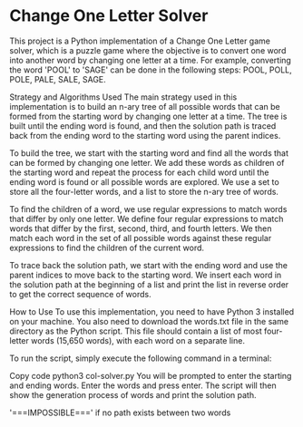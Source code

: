 # Change One Letter Solver
This project is a Python implementation of a Change One Letter game solver, which is a puzzle game where the objective is to convert one word into another word by changing one letter at a time. For example, converting the word 'POOL' to 'SAGE' can be done in the following steps: POOL, POLL, POLE, PALE, SALE, SAGE.

Strategy and Algorithms Used
The main strategy used in this implementation is to build an n-ary tree of all possible words that can be formed from the starting word by changing one letter at a time. The tree is built until the ending word is found, and then the solution path is traced back from the ending word to the starting word using the parent indices.

To build the tree, we start with the starting word and find all the words that can be formed by changing one letter. We add these words as children of the starting word and repeat the process for each child word until the ending word is found or all possible words are explored. We use a set to store all the four-letter words, and a list to store the n-ary tree of words.

To find the children of a word, we use regular expressions to match words that differ by only one letter. We define four regular expressions to match words that differ by the first, second, third, and fourth letters. We then match each word in the set of all possible words against these regular expressions to find the children of the current word.

To trace back the solution path, we start with the ending word and use the parent indices to move back to the starting word. We insert each word in the solution path at the beginning of a list and print the list in reverse order to get the correct sequence of words.

How to Use
To use this implementation, you need to have Python 3 installed on your machine. You also need to download the words.txt file in the same directory as the Python script. This file should contain a list of most four-letter words (15,650 words), with each word on a separate line.

To run the script, simply execute the following command in a terminal:

Copy code
python3 col-solver.py
You will be prompted to enter the starting and ending words. Enter the words and press enter. The script will then show the generation process of words and print the solution path.

'===IMPOSSIBLE===' if no path exists between two words
